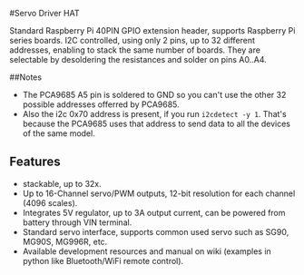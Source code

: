 <!--
---
name: Waveshare Servo Driver Hat
class: board
type: io,motor
formfactor: pHAT
manufacturer: Waveshare
description: Servo Driver HAT for Raspberry Pi, 16-Channel, 12-bit, I2C Interface
url: https://www.waveshare.com/wiki/Servo_Driver_HAT
schematic: https://www.waveshare.com/w/upload/a/a2/Servo_Driver_HAT_Schematic_.pdf
buy: https://www.waveshare.com/servo-driver-hat.htm
image: 'waveshare-servo-driver-hat.png'
pincount: 40
eeprom: no
power:
  '1':
  '2':
  '4':
  '17':
ground:
  '6':
  '9':
  '14':
  '20':
  '25':
  '30':
  '34':
  '39':
pin:
  '3':
    mode: i2c
  '5':
    mode: i2c
i2c:
  '0x40':
    alternate: [ '0x40','0x41','0x42','0x43','0x44','0x45','0x46','0x47','0x48','0x49','0x4A','0x4B','0x4C','0x4D','0x4E','0x4F','0x50','0x51','0x52','0x53','0x54','0x55','0x56','0x57','0x58','0x59','0x5A','0x5B','0x5C','0x5D','0x5E','0x5F' ]
    name: PCA9685
    device: PCA9685
-->
#Servo Driver HAT

Standard Raspberry Pi 40PIN GPIO extension header, supports Raspberry Pi series boards.
I2C controlled, using only 2 pins, up to 32 different addresses, enabling to stack the same number of boards. They are selectable by desoldering the resistances and solder on pins A0..A4. 

##Notes
* The PCA9685 A5 pin is soldered to GND so you can't use the  other 32 possible addresses offerred by PCA9685.
* Also the i2c 0x70 address is present, if you run `i2cdetect -y 1`. That's because the PCA9685 uses that address to send data to all the devices of the same model.

## Features
* stackable, up to 32x.
* Up to 16-Channel servo/PWM outputs, 12-bit resolution for each channel (4096 scales).
* Integrates 5V regulator, up to 3A output current, can be powered from battery through VIN terminal.
* Standard servo interface, supports common used servo such as SG90, MG90S, MG996R, etc.
* Available development resources and manual on wiki (examples in python like Bluetooth/WiFi remote control).
